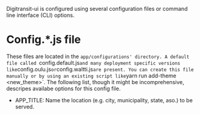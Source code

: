 Digitransit-ui is configured using several configuration files or command line interface (CLI) options.

# Config.*.js file
These files are located in the `app/configurations' directory.
A default file called `config.default.js` and many deployment specific versions like `config.oulu.js` or `config.waltti.js` are present.
You can create this file manually or by using an existing script like `yarn run add-theme <new_theme>`.
The following list, though it might be incomprehensive, descripes availabe options for this config file.

* APP_TITLE: Name the location (e.g. city, municipality, state, aso.) to be served.
